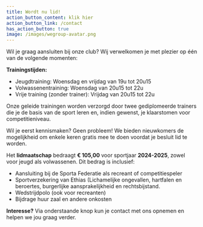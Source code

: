 ```yaml
---
title: Wordt nu lid!
action_button_content: klik hier
action_button_link: /contact
has_action_button: true
image: /images/wegroup-avatar.png
---
```

Wil je graag aansluiten bij onze club? Wij verwelkomen je met plezier op één van de volgende momenten:

**Trainingstijden:**

* Jeugdtraining: Woensdag en vrijdag van 19u tot 20u15
* Volwassenentraining: Woensdag van 20u15 tot 22u
* Vrije training (zonder trainer): Vrijdag van 20u15 tot 22u

Onze geleide trainingen worden verzorgd door twee gediplomeerde trainers die je de basis van de sport leren en, indien gewenst, je klaarstomen voor competitieniveau.

Wil je eerst kennismaken? Geen probleem! We bieden nieuwkomers de mogelijkheid om enkele keren gratis mee te doen voordat je besluit lid te worden.



Het **lidmaatschap** bedraagt **€ 105,00** voor sportjaar **2024-2025**, zowel voor jeugd als volwassenen. Dit bedrag is inclusief:

* Aansluiting bij de Sporta Federatie als recreant of competitiespeler
* Sportverzekering van Ethias (Lichamelijke ongevallen, hartfalen en beroertes,  burgerlijke aansprakelijkheid en rechtsbijstand.
* Wedstrijdpolo (ook voor recreanten)
* Bijdrage huur zaal en andere onkosten





**Interesse?** Via onderstaande knop kun je contact met ons opnemen en helpen we jou graag verder.
